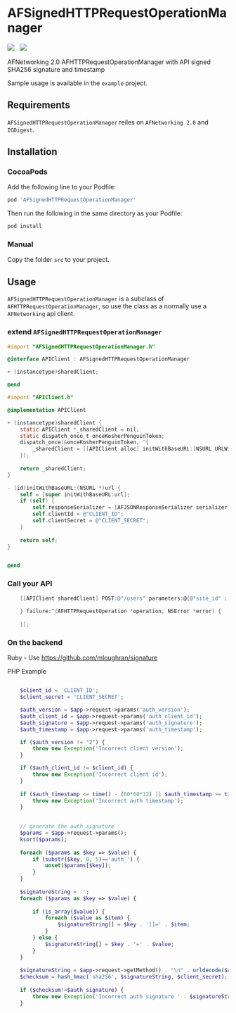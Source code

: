 # AFSignedHTTPRequestOperationManager

![](http://cocoapod-badges.herokuapp.com/v/AFSignedHTTPRequestOperationManager/badge.png) &nbsp; ![](http://cocoapod-badges.herokuapp.com/p/AFSignedHTTPRequestOperationManager/badge.png)


AFNetworking 2.0 AFHTTPRequestOperationManager with API signed SHA256 signature and timestamp

Sample usage is available in the `example` project.


## Requirements

`AFSignedHTTPRequestOperationManager` reiles on `AFNetworking 2.0` and `IGDigest`.

## Installation

### CocoaPods

Add the following line to your Podfile:

```ruby
pod 'AFSignedHTTPRequestOperationManager'
```

Then run the following in the same directory as your Podfile:
```ruby
pod install
```

### Manual

Copy the folder `src` to your project.

## Usage

`AFSignedHTTPRequestOperationManager` is a subclass of `AFHTTPRequestOperationManager`, so use the class as a normally use a `AFNetworking` api client.


### extend `AFSignedHTTPRequestOperationManager`

```objective-c
#import "AFSignedHTTPRequestOperationManager.h"

@interface APIClient : AFSignedHTTPRequestOperationManager

+ (instancetype)sharedClient;

@end
```

```objective-c
#import "APIClient.h"

@implementation APIClient

+ (instancetype)sharedClient {
    static APIClient *_sharedClient = nil;
    static dispatch_once_t onceKosherPenguinToken;
    dispatch_once(&onceKosherPenguinToken, ^{
        _sharedClient = [[APIClient alloc] initWithBaseURL:[NSURL URLWithString:@"http://www.example.com"]];
    });
    
    return _sharedClient;
}

- (id)initWithBaseURL:(NSURL *)url {
    self = [super initWithBaseURL:url];
    if (self) {
        self.responseSerializer = [AFJSONResponseSerializer serializer];
        self.clientId = @"CLIENT_ID";
        self.clientSecret = @"CLIENT_SECRET";
    }
    
    return self;
}


@end
```

### Call your API

```objective-c
    [[APIClient sharedClient] POST:@"/users" parameters:@{@"site_id" : @10} success:^(AFHTTPRequestOperation *operation, id responseObject) {
        
    } failure:^(AFHTTPRequestOperation *operation, NSError *error) {
        
    }];
```

### On the backend

Ruby - Use https://github.com/mloughran/signature

PHP Example

```php

    $client_id = 'CLIENT_ID';
    $client_secret = 'CLIENT_SECRET';

    $auth_version = $app->request->params('auth_version');
    $auth_client_id = $app->request->params('auth_client_id');
    $auth_signature = $app->request->params('auth_signature');
    $auth_timestamp = $app->request->params('auth_timestamp');

    if ($auth_version != "2") {
        throw new Exception('Incorrect client version');
    }

    if ($auth_client_id != $client_id) {
        throw new Exception('Incorrect client id');
    }
  
    if ($auth_timestamp <= time() - (60*60*12) || $auth_timestamp >= time() + 60*60*12) {
        throw new Exception('Incorrect auth timestamp');
    }

    
    // generate the auth_signature
    $params = $app->request->params();
    ksort($params);
    
    foreach ($params as $key => $value) {
        if (substr($key, 0, 5)=='auth_') {
            unset($params[$key]);
        }
    }
    
    $signatureString = '';
    foreach ($params as $key => $value) {
        
        if (is_array($value)) {
            foreach ($value as $item) {
                $signatureString[] = $key . '[]=' . $item;
            }
        } else {
            $signatureString[] = $key . '=' . $value;
        }
    }
    
    $signatureString = $app->request->getMethod() . "\n" . urldecode($app->request->getPathInfo()) . "\n" . urldecode(implode('&', $signatureString));
    $checksum = hash_hmac('sha256', $signatureString, $client_secret);
    
    if ($checksum!=$auth_signature) {
        throw new Exception('Incorrect auth signature ' . $signatureString);
    }

```
